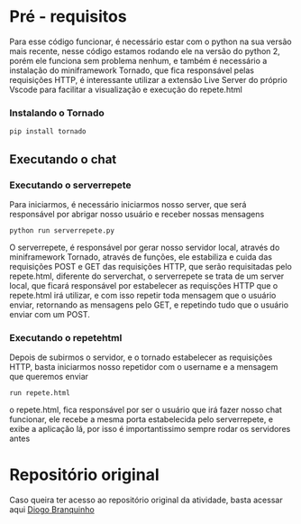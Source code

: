 # Pré - requisitos
Para esse código funcionar, é necessário estar com o python na sua versão mais recente, nesse código estamos rodando ele na versão do python 2, porém ele funciona sem problema nenhum, e também é necessário a instalação do miniframework Tornado, que fica responsável pelas requisições HTTP, é interessante utilizar a extensão Live Server do próprio Vscode para facilitar a visualização e execução do repete.html

### Instalando o Tornado
```
pip install tornado
```

## Executando o chat

### Executando o serverrepete
Para iniciarmos, é necessário iniciarmos nosso server, que será responsável por abrigar nosso usuário e receber nossas mensagens

```
python run serverrepete.py
```
O serverrepete, é responsável por gerar nosso servidor local, através do miniframework Tornado, através de funções, ele estabiliza e cuida das requisições POST e GET das requisições HTTP, que serão requisitadas pelo repete.html, diferente do serverchat, o serverrepete se trata de um server local, que ficará responsável por estabelecer as requisções HTTP que o repete.html irá utilizar, e com isso repetir toda mensagem que o usuário enviar, retornando as mensagens pelo GET, e repetindo tudo que o usuário enviar com um POST.

### Executando o repetehtml
Depois de subirmos o servidor, e o tornado estabelecer as requisições HTTP, basta iniciarmos nosso repetidor com o username e a mensagem que queremos enviar

```
run repete.html
```
o repete.html, fica responsável por ser o usuário que irá fazer nosso chat funcionar, ele recebe a mesma porta estabelecida pelo serverrepete, e exibe a aplicação lá, por isso é importantissimo sempre rodar os servidores antes 


# Repositório original
Caso queira ter acesso ao repositório original da atividade, basta acessar aqui [Diogo Branquinho](https://github.com/diogobranquinho/websocket)